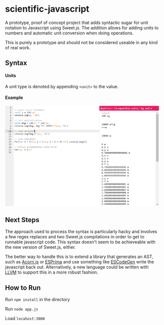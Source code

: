# scientific-javascript
A prototype, proof of concept project that adds syntactic sugar for unit notation to Javascript using Sweet.js. The addition allows for adding units to numbers and automatic unit conversion when doing operations.

This is purely a prototype and should not be considered useable in any kind of real work.

## Syntax
#### Units
A unit type is denoted by appending `<unit>` to the value.

#### Example
![example](/docs/example.png)

## Next Steps
The approach used to process the syntax is particularly hacky and involves a few regex replaces and two Sweet.js compilations in order to get to runnable javascript code. This syntax doesn't seem to be achieveable with the new version of Sweet.js, either.

The better way to handle this is to extend a library that generates an AST, such as [Acorn.js](https://github.com/ternjs/acorn) or [ESPrima](http://esprima.org/) and use something like [ESCodeGen](https://github.com/estools/escodegen) write the javascript back out. Alternatively, a new language could be written with [LLVM](https://llvm.org/) to support this in a more robust fashion.

## How to Run
Run `npm install` in the directory

Run `node app.js`

Load `locahost:3000`
